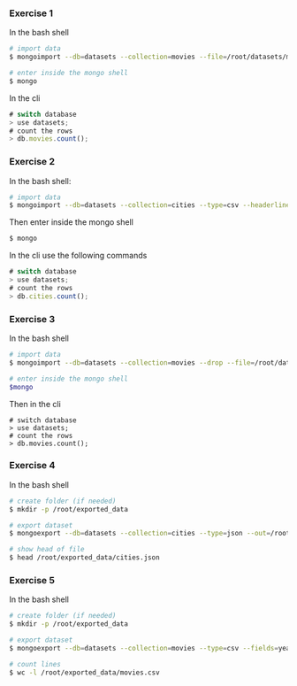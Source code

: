 ### Exercise 1 
In the bash shell
```bash
# import data
$ mongoimport --db=datasets --collection=movies --file=/root/datasets/movies_limited.json 

# enter inside the mongo shell
$ mongo
```
In the cli
```javascript
# switch database
> use datasets;
# count the rows
> db.movies.count();
```


### Exercise 2 
In the bash shell:
```bash
# import data
$ mongoimport --db=datasets --collection=cities --type=csv --headerline --file=/root/datasets/cities.csv 
```
Then enter inside the mongo shell
```bash
$ mongo
```
In the cli use the following commands
```javascript
# switch database
> use datasets;
# count the rows
> db.cities.count();
```

### Exercise 3 
In the bash shell
```bash
# import data
$ mongoimport --db=datasets --collection=movies --drop --file=/root/datasets/movies.json 

# enter inside the mongo shell
$mongo
```
Then in the cli
```
# switch database
> use datasets;
# count the rows
> db.movies.count();
```

### Exercise 4 
In the bash shell
```bash
# create folder (if needed)
$ mkdir -p /root/exported_data

# export dataset
$ mongoexport --db=datasets --collection=cities --type=json --out=/root/exported_data/cities.json

# show head of file
$ head /root/exported_data/cities.json
```

### Exercise 5
In the bash shell
```bash
# create folder (if needed)
$ mkdir -p /root/exported_data

# export dataset
$ mongoexport --db=datasets --collection=movies --type=csv --fields=year,title,cast,genre --out=/root/exported_data/movies.csv

# count lines
$ wc -l /root/exported_data/movies.csv
```